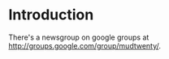 # Introduction #

There's a newsgroup on google groups at http://groups.google.com/group/mudtwenty/.